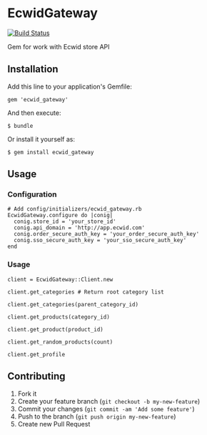 # EcwidGateway

 [![Build Status](https://secure.travis-ci.org/zzet/ecwid_gateway.png)](http://travis-ci.org/zzet/ecwid_gateway) 
 
 Gem for work with Ecwid store API 

## Installation

Add this line to your application's Gemfile:

    gem 'ecwid_gateway'

And then execute:

    $ bundle

Or install it yourself as:

    $ gem install ecwid_gateway

## Usage

### Configuration

    # Add config/initializers/ecwid_gateway.rb
    EcwidGateway.configure do |conig|
      conig.store_id = 'your_store_id' 
      conig.api_domain = 'http://app.ecwid.com'
      conig.order_secure_auth_key = 'your_order_secure_auth_key'
      conig.sso_secure_auth_key = 'your_sso_secure_auth_key'
    end

### Usage

    client = EcwidGateway::Client.new

    client.get_categories # Return root category list

    client.get_categories(parent_category_id)

    client.get_products(category_id)
    
    client.get_product(product_id)
    
    client.get_random_products(count)
    
    client.get_profile


## Contributing

1. Fork it
2. Create your feature branch (`git checkout -b my-new-feature`)
3. Commit your changes (`git commit -am 'Add some feature'`)
4. Push to the branch (`git push origin my-new-feature`)
5. Create new Pull Request
